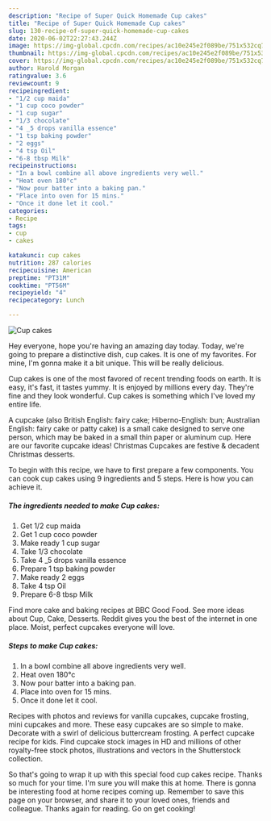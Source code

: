 ```yaml
---
description: "Recipe of Super Quick Homemade Cup cakes"
title: "Recipe of Super Quick Homemade Cup cakes"
slug: 130-recipe-of-super-quick-homemade-cup-cakes
date: 2020-06-02T22:27:43.244Z
image: https://img-global.cpcdn.com/recipes/ac10e245e2f089be/751x532cq70/cup-cakes-recipe-main-photo.jpg
thumbnail: https://img-global.cpcdn.com/recipes/ac10e245e2f089be/751x532cq70/cup-cakes-recipe-main-photo.jpg
cover: https://img-global.cpcdn.com/recipes/ac10e245e2f089be/751x532cq70/cup-cakes-recipe-main-photo.jpg
author: Harold Morgan
ratingvalue: 3.6
reviewcount: 9
recipeingredient:
- "1/2 cup maida"
- "1 cup coco powder"
- "1 cup sugar"
- "1/3 chocolate"
- "4 _5 drops vanilla essence"
- "1 tsp baking powder"
- "2 eggs"
- "4 tsp Oil"
- "6-8 tbsp Milk"
recipeinstructions:
- "In a bowl combine all above ingredients very well."
- "Heat oven 180°c"
- "Now pour batter into a baking pan."
- "Place into oven for 15 mins."
- "Once it done let it cool."
categories:
- Recipe
tags:
- cup
- cakes

katakunci: cup cakes 
nutrition: 287 calories
recipecuisine: American
preptime: "PT31M"
cooktime: "PT56M"
recipeyield: "4"
recipecategory: Lunch

---
```



![Cup cakes](https://img-global.cpcdn.com/recipes/ac10e245e2f089be/751x532cq70/cup-cakes-recipe-main-photo.jpg)

Hey everyone, hope you're having an amazing day today. Today, we're going to prepare a distinctive dish, cup cakes. It is one of my favorites. For mine, I'm gonna make it a bit unique. This will be really delicious.

Cup cakes is one of the most favored of recent trending foods on earth. It is easy, it's fast, it tastes yummy. It is enjoyed by millions every day. They're fine and they look wonderful. Cup cakes is something which I've loved my entire life.

A cupcake (also British English: fairy cake; Hiberno-English: bun; Australian English: fairy cake or patty cake) is a small cake designed to serve one person, which may be baked in a small thin paper or aluminum cup. Here are our favorite cupcake ideas! Christmas Cupcakes are festive &amp; decadent Christmas desserts.


To begin with this recipe, we have to first prepare a few components. You can cook cup cakes using 9 ingredients and 5 steps. Here is how you can achieve it.

<!--inarticleads1-->

##### The ingredients needed to make Cup cakes:

1. Get 1/2 cup maida
1. Get 1 cup coco powder
1. Make ready 1 cup sugar
1. Take 1/3 chocolate
1. Take 4 _5 drops vanilla essence
1. Prepare 1 tsp baking powder
1. Make ready 2 eggs
1. Take 4 tsp Oil
1. Prepare 6-8 tbsp Milk


Find more cake and baking recipes at BBC Good Food. See more ideas about Cup, Cake, Desserts. Reddit gives you the best of the internet in one place. Moist, perfect cupcakes everyone will love. 

<!--inarticleads2-->

##### Steps to make Cup cakes:

1. In a bowl combine all above ingredients very well.
1. Heat oven 180°c
1. Now pour batter into a baking pan.
1. Place into oven for 15 mins.
1. Once it done let it cool.


Recipes with photos and reviews for vanilla cupcakes, cupcake frosting, mini cupcakes and more. These easy cupcakes are so simple to make. Decorate with a swirl of delicious buttercream frosting. A perfect cupcake recipe for kids. Find cupcake stock images in HD and millions of other royalty-free stock photos, illustrations and vectors in the Shutterstock collection. 

So that's going to wrap it up with this special food cup cakes recipe. Thanks so much for your time. I'm sure you will make this at home. There is gonna be interesting food at home recipes coming up. Remember to save this page on your browser, and share it to your loved ones, friends and colleague. Thanks again for reading. Go on get cooking!
